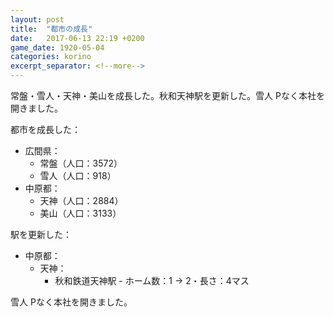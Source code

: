 ```yaml
---
layout: post
title:  "都市の成長"
date:   2017-06-13 22:19 +0200
game_date: 1920-05-04
categories: korino
excerpt_separator: <!--more-->
---
```


常盤・雪人・天神・美山を成長した。秋和天神駅を更新した。雪人 Pなく本社を開きました。<!--more-->

都市を成長した：
  * 広間県：
    * 常盤（人口：3572）
    * 雪人（人口：918）
  * 中原都：
    * 天神（人口：2884）
    * 美山（人口：3133）

駅を更新した：
  * 中原都：
    * 天神：
      * 秋和鉄道天神駅 - ホーム数：1 → 2・長さ：4マス

雪人 Pなく本社を開きました。
